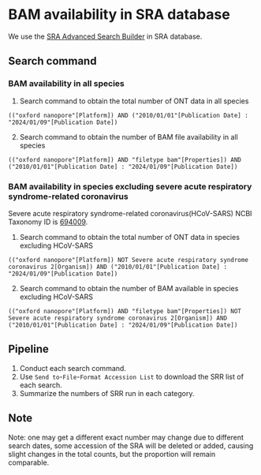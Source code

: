 # BAM availability in SRA database
We use the [SRA Advanced Search Builder](https://www.ncbi.nlm.nih.gov/sra/advanced) in SRA database. <br>

## Search command
### BAM availability in all species
1. Search command to obtain the total number of ONT data in all species
```
(("oxford nanopore"[Platform]) AND ("2010/01/01"[Publication Date] : "2024/01/09"[Publication Date]) 
```

2. Search command to obtain the number of BAM file availability in all species
```
(("oxford nanopore"[Platform]) AND "filetype bam"[Properties]) AND ("2010/01/01"[Publication Date] : "2024/01/09"[Publication Date])
```

### BAM availability in species excluding severe acute respiratory syndrome-related coronavirus
Severe acute respiratory syndrome-related coronavirus(HCoV-SARS) NCBI Taxonomy ID is [694009](https://www.ncbi.nlm.nih.gov/Taxonomy/Browser/wwwtax.cgi?id=694009). 
1. Search command to obtain the total number of ONT data in species excluding HCoV-SARS
```
(("oxford nanopore"[Platform]) NOT Severe acute respiratory syndrome coronavirus 2[Organism]) AND ("2010/01/01"[Publication Date] : "2024/01/09"[Publication Date]) 
```

2. Search command to obtain the number of BAM available in species excluding HCoV-SARS
```
(("oxford nanopore"[Platform]) AND "filetype bam"[Properties]) NOT Severe acute respiratory syndrome coronavirus 2[Organism]) AND ("2010/01/01"[Publication Date] : "2024/01/09"[Publication Date])
```

## Pipeline
1. Conduct each search command.
2. Use `Send to`-`File`-`Format Accession List` to download the SRR list of each search.
3. Summarize the numbers of SRR run in each category.


## Note
Note: one may get a different exact number may change due to different search dates, some accession of the SRA will be deleted or added, causing slight changes in the total counts, but the proportion will remain comparable.
